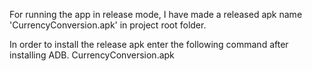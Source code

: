 For running the app in release mode, I have made a released apk name 'CurrencyConversion.apk' in project root folder.

In order to install the release apk enter the following command after installing ADB.
        CurrencyConversion.apk
